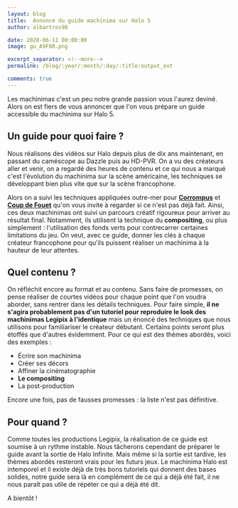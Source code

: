 ```yaml
---
layout: blog
title:  Annonce du guide machinima sur Halo 5
author: albartros98

date: 2020-06-11 00:00:00
image: gu_A9F8R.png

excerpt_separator: <!--more-->
permalink: /blog/:year/:month/:day/:title:output_ext

comments: true
---
```


Les machinimas c'est un peu notre grande passion vous l'aurez deviné.
Alors on est fiers de vous annoncer que l'on vous prépare un guide accessible du machinima sur Halo 5.
<!--more-->

## Un guide pour quoi faire ?

Nous réalisons des vidéos sur Halo depuis plus de dix ans maintenant, en passant du caméscope au Dazzle puis au HD-PVR.
On a vu des créateurs aller et venir, on a regardé des heures de contenu et ce qui nous a marqué c'est l'évolution du machinima sur la scène américaine, les techniques se développant bien plus vite que sur la scène francophone.

Alors on a suivi les techniques appliquées outre-mer pour **[Corrompus](https://legipix.net/machinima/corrompus)** et **[Coup de Fouet](https://legipix.net/machinima/coup-de-fouet)** qu'on vous invite à regarder si ce n'est pas déjà  fait.
Ainsi, ces deux machinimas ont suivi un parcours créatif rigoureux pour arriver au résultat final.
Notamment, ils utilisent la technique du **compositing**, ou plus simplement : l'utilisation des fonds verts pour contrecarrer certaines limitations du jeu.
On veut, avec ce guide, donner les clés à chaque créateur francophone pour qu'ils puissent réaliser un machinima à la hauteur de leur attentes.

## Quel contenu ?

On réfléchit encore au format et au contenu.
Sans faire de promesses, on pense réaliser de courtes vidéos pour chaque point que l'on voudra aborder, sans rentrer dans les détails techniques.
Pour faire simple, **il ne s'agira probablement pas d'un tutoriel pour reproduire le look des machinimas Legipix à l'identique** mais un énoncé des techniques que nous utilisons pour familiariser le créateur débutant.
Certains points seront plus étoffés que d'autres évidemment.
Pour ce qui est des thèmes abordés, voici des exemples :

- Écrire son machinima
- Créer ses décors
- Affiner la cinématographie
- **Le compositing**
- La post-production

Encore une fois, pas de fausses promesses : la liste n'est pas définitive.

## Pour quand ?

Comme toutes les productions Legipix, la réalisation de ce guide est soumise à un rythme instable.
Nous tâcherons cependant de préparer le guide avant la sortie de Halo Infinite.
Mais même si la sortie est tardive, les thèmes abordés resteront vrais pour les futurs jeux.
Le machinima Halo est intemporel et il existe déjà  de très bons tutoriels qui donnent des bases solides, notre guide sera là en complément de ce qui a déjà  été fait, il ne nous paraît pas utile de répéter ce qui a déjà  été dit.

A bientôt !